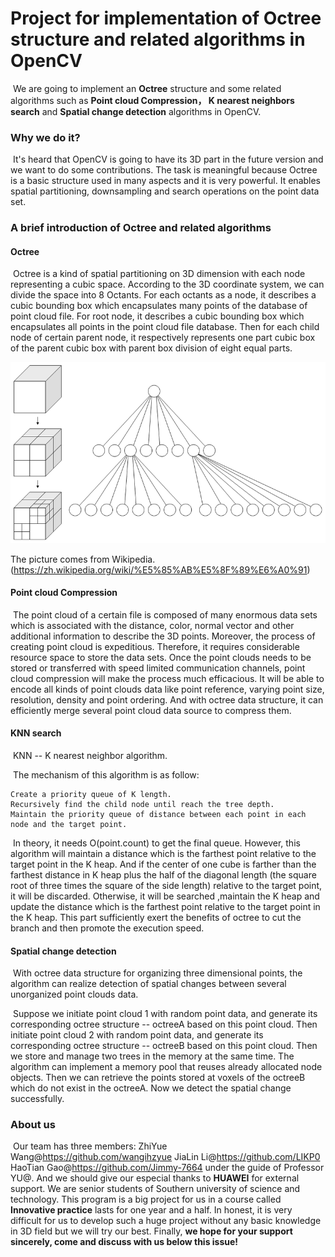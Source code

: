 # Project for implementation of Octree structure and related algorithms in OpenCV

​	We are going to implement an **Octree** structure and some related algorithms such as **Point cloud Compression， K nearest neighbors search** and **Spatial change detection** algorithms in OpenCV.

### Why we do it?

​	It's heard that OpenCV is going to have its 3D part in the future version and we want to do some contributions. The task is meaningful because Octree is a basic structure used in many aspects and it is very powerful. It enables spatial partitioning, downsampling and search operations on the point data set.

### A brief introduction of Octree and related algorithms

#### Octree

​	Octree is a kind of spatial partitioning on 3D dimension with each node representing a cubic space. According to the 3D coordinate system, we can divide the space into 8 Octants. For each octants as a node, it describes a cubic bounding box which encapsulates many points of the database of point cloud file. For root node, it describes a cubic bounding box which encapsulates all points in the point cloud file database. Then for each child node of certain parent node, it respectively represents one part cubic box of the parent cubic box with parent box division of eight equal parts.

![image](https://github.com/LIKP0/Octree/blob/main/other_src/octree.png)

The picture comes from Wikipedia.(https://zh.wikipedia.org/wiki/%E5%85%AB%E5%8F%89%E6%A0%91)

#### Point cloud Compression

​	The point cloud of a certain file is composed of many enormous data sets which is associated with the distance, color, normal vector and other additional information to describe the 3D points. Moreover, the process of creating point cloud is expeditious. Therefore, it requires considerable resource space to store the data sets. Once the point clouds needs to be stored or transferred with speed limited communication channels, point cloud compression will make the process much efficacious. It will be able to encode all kinds of point clouds data like point reference, varying point size, resolution, density and point ordering. And with octree data structure, it can efficiently merge several point cloud data source to compress them.

####  KNN search

​	KNN -- K nearest neighbor algorithm.

​	The mechanism of this algorithm is as follow:

```
Create a priority queue of K length.
Recursively find the child node until reach the tree depth.
Maintain the priority queue of distance between each point in each node and the target point.
```

​	In theory, it needs O(point.count) to get the final queue. However, this algorithm will maintain a distance which is the farthest point relative to the target point in the K heap. And if the center of one cube is farther than the farthest distance in K heap plus the half of the diagonal length (the square root of three times the square of the side length) relative to the target point, it will be discarded. Otherwise, it will be searched ,maintain the K heap and update the distance which is the farthest point relative to the target point in the K heap. This part sufficiently exert the benefits of octree to cut the branch and then promote the execution speed.

#### **Spatial change detection**

​	With octree data structure for organizing three dimensional points, the algorithm can realize detection of spatial changes between several unorganized point clouds data. 

​	Suppose we initiate point cloud 1 with random point data, and generate its corresponding octree structure -- octreeA based on this point cloud. Then initiate point cloud 2 with random point data, and generate its corresponding octree structure -- octreeB based on this point cloud. Then we store and manage two trees in the memory at the same time. The algorithm can implement a memory pool that reuses already allocated node objects. Then we can retrieve the points stored at voxels of the octreeB which do not exist in the octreeA. Now we detect the spatial change successfully.

### About us

​	Our team has three members: ZhiYue Wang@https://github.com/wangihzyue
                              JiaLin Li@https://github.com/LIKP0
                              HaoTian Gao@https://github.com/Jimmy-7664
                              under the guide of Professor YU@. 
  And we should give our especial thanks to **HUAWEI** for external support. We are senior students of Southern university of science and technology. This program is a big project for us in a course called **Innovative practice** lasts for one year and a half. In honest, it is very difficult for us to develop such a huge project without any basic knowledge in 3D field but we will try our best. Finally, **we hope for your support sincerely, come and discuss with us below this issue!**
